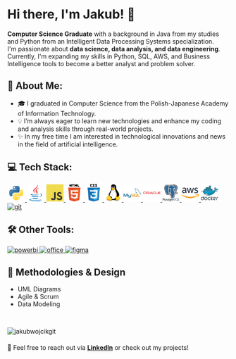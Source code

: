 # Hi there, I'm Jakub! 👋

**Computer Science Graduate** with a background in Java from my studies and Python from an Intelligent Data Processing Systems specialization.  
I'm passionate about **data science, data analysis, and data engineering**. Currently, I'm expanding my skills in Python, SQL, AWS, and Business Intelligence tools to become a better analyst and problem solver.

## 💫 About Me:

- 🎓 I graduated in Computer Science from the Polish-Japanese Academy of Information Technology.
- 💡 I’m always eager to learn new technologies and enhance my coding and analysis skills through real-world projects.
- ✨ In my free time I am interested in technological innovations and news in the field of artificial intelligence.

## 💻 Tech Stack:
<p align="left">
    <a href="https://www.python.org" target="_blank" rel="noreferrer">
        <img src="https://raw.githubusercontent.com/devicons/devicon/master/icons/python/python-original.svg" alt="python" width="40" height="40"/>
    </a>
    <a href="https://www.java.com" target="_blank" rel="noreferrer">
        <img src="https://raw.githubusercontent.com/devicons/devicon/master/icons/java/java-original.svg" alt="java" width="40" height="40"/>
    </a>
    <a href="https://developer.mozilla.org/en-US/docs/Web/JavaScript" target="_blank" rel="noreferrer">
        <img src="https://raw.githubusercontent.com/devicons/devicon/master/icons/javascript/javascript-original.svg" alt="javascript" width="40" height="40"/>
    </a>
    <a href="https://www.w3.org/html/" target="_blank" rel="noreferrer">
        <img src="https://raw.githubusercontent.com/devicons/devicon/master/icons/html5/html5-original-wordmark.svg" alt="html5" width="40" height="40"/>
    </a>
    <a href="https://www.w3schools.com/css/" target="_blank" rel="noreferrer">
        <img src="https://raw.githubusercontent.com/devicons/devicon/master/icons/css3/css3-original-wordmark.svg" alt="css3" width="40" height="40"/>
    </a>
    <a href="https://www.linux.org/" target="_blank" rel="noreferrer">
        <img src="https://raw.githubusercontent.com/devicons/devicon/master/icons/linux/linux-original.svg" alt="linux" width="40" height="40"/>
    </a>
    <a href="https://www.mysql.com/" target="_blank" rel="noreferrer">
        <img src="https://raw.githubusercontent.com/devicons/devicon/master/icons/mysql/mysql-original-wordmark.svg" alt="mysql" width="40" height="40"/>
    </a>
    <a href="https://www.oracle.com/" target="_blank" rel="noreferrer">
        <img src="https://raw.githubusercontent.com/devicons/devicon/master/icons/oracle/oracle-original.svg" alt="oracle" width="40" height="40"/>
    </a>
    <a href="https://www.postgresql.org" target="_blank" rel="noreferrer">
        <img src="https://raw.githubusercontent.com/devicons/devicon/master/icons/postgresql/postgresql-original-wordmark.svg" alt="postgresql" width="40" height="40"/>
    </a>
    <a href="https://aws.amazon.com" target="_blank" rel="noreferrer">
        <img src="https://raw.githubusercontent.com/devicons/devicon/master/icons/amazonwebservices/amazonwebservices-original-wordmark.svg" alt="aws" width="40" height="40"/>
    </a>
    <a href="https://www.docker.com/" target="_blank" rel="noreferrer">
        <img src="https://raw.githubusercontent.com/devicons/devicon/master/icons/docker/docker-original-wordmark.svg" alt="docker" width="40" height="40"/>
    </a>
    <a href="https://git-scm.com/" target="_blank" rel="noreferrer">
        <img src="https://www.vectorlogo.zone/logos/git-scm/git-scm-icon.svg" alt="git" width="40" height="40"/>
    </a>
</p>

## 🛠 Other Tools:
<p align="left">
    <a href="https://powerbi.pl/" target="_blank" rel="noreferrer">
        <img src="https://img.shields.io/badge/Power%20BI-F2C811?style=for-the-badge&logo=power-bi&logoColor=black" alt="powerbi" width="100" height="40"/>
    </a>
    <a href="https://www.office.com/" target="_blank" rel="noreferrer">
        <img src="https://img.shields.io/badge/Microsoft%20Office-D83B01?style=for-the-badge&logo=microsoft-office&logoColor=white" alt="office" width="100" height="40"/>
    </a>
    <a href="https://www.figma.com/" target="_blank" rel="noreferrer">
        <img src="https://img.shields.io/badge/Figma-F24E1E?style=for-the-badge&logo=figma&logoColor=white" alt="figma" width="100" height="40"/>
    </a>
</p>

## 📐 Methodologies & Design
- UML Diagrams  
- Agile & Scrum  
- Data Modeling  

<br>

<p style="margin-bottom: 20px;"><img align="left" src="https://github-readme-stats.vercel.app/api/top-langs?username=jakubwojcikgit&show_icons=true&locale=en&layout=compact" alt="jakubwojcikgit" /></p>

<br>

📩 Feel free to reach out via **[LinkedIn](https://www.linkedin.com/in/jakub-wojcik-in)** or check out my projects!
